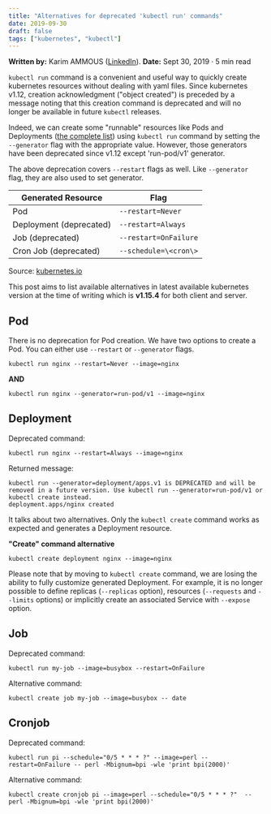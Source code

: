 ```yaml
---
title: "Alternatives for deprecated 'kubectl run' commands"
date: 2019-09-30
draft: false
tags: ["kubernetes", "kubectl"] 
---
```

**Written by:** Karim AMMOUS ([LinkedIn](https://www.linkedin.com/in/karim-ammous)). 
**Date:** Sept 30, 2019 · 5 min read

`kubectl run` command is a convenient and useful way to quickly create kubernetes resources without dealing with yaml files. Since kubernetes v1.12, creation acknowledgment ("object created") is preceded by a message noting that this creation command is deprecated and will no longer be available in future `kubectl` releases.

Indeed, we can create some "runnable" resources like Pods and Deployments ([the complete list](https://kubernetes.io/docs/reference/kubectl/conventions/#generators)) using `kubectl run` command by setting the `--generator` flag with the appropriate value. However, those generators have been deprecated since v1.12 except 'run-pod/v1' generator.

The above deprecation covers `--restart` flags as well. Like `--generator` flag, they are also used to set generator.

| Generated Resource        | Flag |
| ------                    | ----------- |
| Pod                       | `--restart=Never` |
| Deployment (deprecated)   | `--restart=Always` |
| Job (deprecated)          | `--restart=OnFailure` |
| Cron Job (deprecated)     | `--schedule=\<cron\>`   |



Source: [kubernetes.io](https://kubernetes.io/docs/reference/kubectl/conventions/#generators)

This post aims to list available alternatives in latest available kubernetes version at the time of writing which is **v1.15.4** for both client and server.

## Pod

There is no deprecation for Pod creation. We have two options to create a Pod. You can either use `--restart` or `--generator` flags.

``` 
kubectl run nginx --restart=Never --image=nginx 
```

**AND**

```
kubectl run nginx --generator=run-pod/v1 --image=nginx
```

## Deployment

Deprecated command:

```
kubectl run nginx --restart=Always --image=nginx
```
Returned message:

```
kubectl run --generator=deployment/apps.v1 is DEPRECATED and will be removed in a future version. Use kubectl run --generator=run-pod/v1 or kubectl create instead.
deployment.apps/nginx created
```

It talks about two alternatives. Only the `kubectl create` command works as expected and generates a Deployment resource.

**"Create" command alternative**

```
kubectl create deployment nginx --image=nginx 
```
Please note that by moving to `kubectl create` command, we are losing the ability to fully customize generated Deployment. For example, it is no longer possible to define replicas (`--replicas` option), resources (`--requests` and `--limits` options) or implicitly create an associated Service with `--expose` option.

## Job
Deprecated command:

```
kubectl run my-job --image=busybox --restart=OnFailure
```

Alternative command:

```
kubectl create job my-job --image=busybox -- date
```

## Cronjob
Deprecated command:
```
kubectl run pi --schedule="0/5 * * * ?" --image=perl --restart=OnFailure -- perl -Mbignum=bpi -wle 'print bpi(2000)'
```
Alternative command:

```
kubectl create cronjob pi --image=perl --schedule="0/5 * * * ?"  -- perl -Mbignum=bpi -wle 'print bpi(2000)'
```
